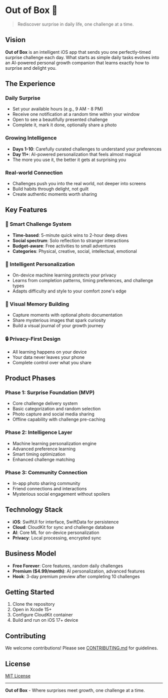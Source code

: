 # Out of Box 📱

> Rediscover surprise in daily life, one challenge at a time.

## Vision

**Out of Box** is an intelligent iOS app that sends you one perfectly-timed surprise challenge each day. What starts as simple daily tasks evolves into an AI-powered personal growth companion that learns exactly how to surprise and delight you.

## The Experience

### Daily Surprise
- Set your available hours (e.g., 9 AM - 8 PM)
- Receive one notification at a random time within your window
- Open to see a beautifully presented challenge
- Complete it, mark it done, optionally share a photo

### Growing Intelligence
- **Days 1-10**: Carefully curated challenges to understand your preferences
- **Day 11+**: AI-powered personalization that feels almost magical
- The more you use it, the better it gets at surprising you

### Real-world Connection
- Challenges push you into the real world, not deeper into screens
- Build habits through delight, not guilt
- Create authentic moments worth sharing

## Key Features

### 🎯 Smart Challenge System
- **Time-based**: 5-minute quick wins to 2-hour deep dives
- **Social spectrum**: Solo reflection to stranger interactions
- **Budget-aware**: Free activities to small adventures
- **Categories**: Physical, creative, social, intellectual, emotional

### 🧠 Intelligent Personalization
- On-device machine learning protects your privacy
- Learns from completion patterns, timing preferences, and challenge types
- Adapts difficulty and style to your comfort zone's edge

### 📸 Visual Memory Building
- Capture moments with optional photo documentation
- Share mysterious images that spark curiosity
- Build a visual journal of your growth journey

### 🔒 Privacy-First Design
- All learning happens on your device
- Your data never leaves your phone
- Complete control over what you share

## Product Phases

### Phase 1: Surprise Foundation (MVP)
- Core challenge delivery system
- Basic categorization and random selection
- Photo capture and social media sharing
- Offline capability with challenge pre-caching

### Phase 2: Intelligence Layer
- Machine learning personalization engine
- Advanced preference learning
- Smart timing optimization
- Enhanced challenge matching

### Phase 3: Community Connection
- In-app photo sharing community
- Friend connections and interactions
- Mysterious social engagement without spoilers

## Technology Stack

- **iOS**: SwiftUI for interface, SwiftData for persistence
- **Cloud**: CloudKit for sync and challenge database
- **AI**: Core ML for on-device personalization
- **Privacy**: Local processing, encrypted sync

## Business Model

- **Free Forever**: Core features, random daily challenges
- **Premium ($4.99/month)**: AI personalization, advanced features
- **Hook**: 3-day premium preview after completing 10 challenges

## Getting Started

1. Clone the repository
2. Open in Xcode 15+
3. Configure CloudKit container
4. Build and run on iOS 17+ device

## Contributing

We welcome contributions! Please see [CONTRIBUTING.md](CONTRIBUTING.md) for guidelines.

## License

[MIT License](LICENSE)

---

**Out of Box** - Where surprises meet growth, one challenge at a time.
